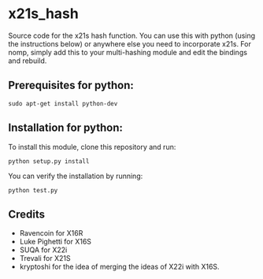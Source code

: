 # x21s_hash
Source code for the x21s hash function. You can use this with python (using the instructions below) or anywhere else you need to incorporate x21s. For nomp, simply add this to your multi-hashing module and edit the bindings and rebuild.

## Prerequisites for python:

```
sudo apt-get install python-dev
```

## Installation for python:

To install this module, clone this repository and run:

```
python setup.py install
```

You can verify the installation by running:

```
python test.py
```

## Credits

  * Ravencoin for X16R
  * Luke Pighetti for X16S
  * SUQA for X22i
  * Trevali for X21S
  * kryptoshi for the idea of merging the ideas of X22i with X16S.
